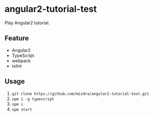 # angular2-tutorial-test
Play Angular2 tutorial.


## Feature
- Angular2
- TypeScript
- webpack
- tslint

## Usage
1. ``git clone https://github.com/mizdra/angular2-tutorial-test.git``
1. ``npm i -g typescript``
1. ``npm i``
1. ``npm start``